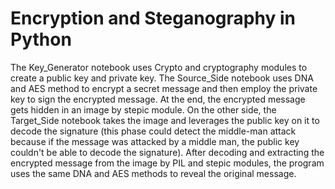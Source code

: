 # Encryption and Steganography in Python #

The Key_Generator notebook uses Crypto and cryptography modules to create a public key and private key. 
The Source_Side notebook uses DNA and AES method to encrypt a secret message and then employ the private key to sign the encrypted message. At the end, the encrypted message gets hidden in an image by stepic module.
On the other side, the Target_Side notebook takes the image and leverages the public key on it to decode the signature (this phase could detect the middle-man attack because if the message was attacked by a middle man, the public key couldn't be able to decode the signature). After decoding and extracting the encrypted message from the image by PIL and stepic modules, the program uses the same DNA and AES methods to reveal the original message.
